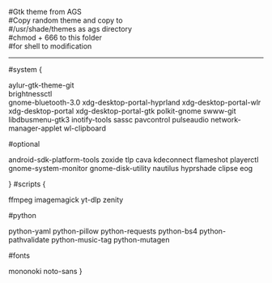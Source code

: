 #Gtk theme from AGS</br>
#Copy random theme and copy to</br>
#/usr/shade/themes as ags directory</br>
#chmod + 666 to this folder</br>
#for shell to modification</br> 
***
#system {

aylur-gtk-theme-git  
brightnessctl  
gnome-bluetooth-3.0
xdg-desktop-portal-hyprland
xdg-desktop-portal-wlr
xdg-desktop-portal
xdg-desktop-portal-gtk
polkit-gnome
swww-git
libdbusmenu-gtk3
inotify-tools
sassc
pavcontrol
pulseaudio
network-manager-applet
wl-clipboard

#optional

android-sdk-platform-tools
zoxide
tlp
cava
kdeconnect
flameshot
playerctl
gnome-system-monitor
gnome-disk-utility
nautilus
hyprshade
clipse
eog

}
#scripts {

ffmpeg
imagemagick
yt-dlp
zenity

#python

python-yaml
python-pillow
python-requests
python-bs4
python-pathvalidate
python-music-tag
python-mutagen

#fonts

mononoki
noto-sans
}
